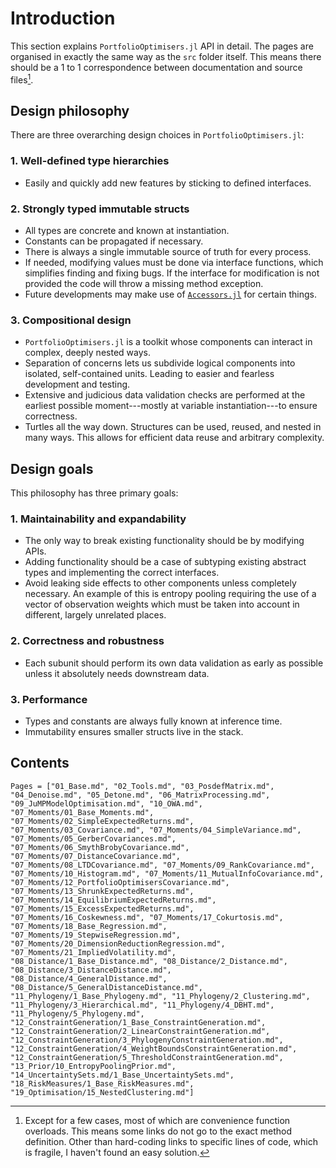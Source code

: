 # Introduction

This section explains `PortfolioOptimisers.jl` API in detail. The pages are organised in exactly the same way as the `src` folder itself. This means there should be a 1 to 1 correspondence between documentation and source files[^1].

## Design philosophy

There are three overarching design choices in `PortfolioOptimisers.jl`:

### 1. Well-defined type hierarchies

- Easily and quickly add new features by sticking to defined interfaces.

### 2. Strongly typed immutable structs

- All types are concrete and known at instantiation.
- Constants can be propagated if necessary.
- There is always a single immutable source of truth for every process.
- If needed, modifying values must be done via interface functions, which simplifies finding and fixing bugs. If the interface for modification is not provided the code will throw a missing method exception.
- Future developments may make use of [`Accessors.jl`](https://github.com/JuliaObjects/Accessors.jl) for certain things.

### 3. Compositional design

- `PortfolioOptimisers.jl` is a toolkit whose components can interact in complex, deeply nested ways.
- Separation of concerns lets us subdivide logical components into isolated, self-contained units. Leading to easier and fearless development and testing.
- Extensive and judicious data validation checks are performed at the earliest possible moment---mostly at variable instantiation---to ensure correctness.
- Turtles all the way down. Structures can be used, reused, and nested in many ways. This allows for efficient data reuse and arbitrary complexity.

## Design goals

This philosophy has three primary goals:

### 1. Maintainability and expandability

- The only way to break existing functionality should be by modifying APIs.
- Adding functionality should be a case of subtyping existing abstract types and implementing the correct interfaces.
- Avoid leaking side effects to other components unless completely necessary. An example of this is entropy pooling requiring the use of a vector of observation weights which must be taken into account in different, largely unrelated places.

### 2. Correctness and robustness

- Each subunit should perform its own data validation as early as possible unless it absolutely needs downstream data.

### 3. Performance

- Types and constants are always fully known at inference time.
- Immutability ensures smaller structs live in the stack.

## Contents

```@contents
Pages = ["01_Base.md", "02_Tools.md", "03_PosdefMatrix.md", "04_Denoise.md", "05_Detone.md", "06_MatrixProcessing.md", "09_JuMPModelOptimisation.md", "10_OWA.md", "07_Moments/01_Base_Moments.md", "07_Moments/02_SimpleExpectedReturns.md", "07_Moments/03_Covariance.md", "07_Moments/04_SimpleVariance.md", "07_Moments/05_GerberCovariances.md", "07_Moments/06_SmythBrobyCovariance.md", "07_Moments/07_DistanceCovariance.md", "07_Moments/08_LTDCovariance.md", "07_Moments/09_RankCovariance.md", "07_Moments/10_Histogram.md", "07_Moments/11_MutualInfoCovariance.md", "07_Moments/12_PortfolioOptimisersCovariance.md", "07_Moments/13_ShrunkExpectedReturns.md", "07_Moments/14_EquilibriumExpectedReturns.md", "07_Moments/15_ExcessExpectedReturns.md", "07_Moments/16_Coskewness.md", "07_Moments/17_Cokurtosis.md", "07_Moments/18_Base_Regression.md", "07_Moments/19_StepwiseRegression.md", "07_Moments/20_DimensionReductionRegression.md", "07_Moments/21_ImpliedVolatility.md", "08_Distance/1_Base_Distance.md", "08_Distance/2_Distance.md", "08_Distance/3_DistanceDistance.md", "08_Distance/4_GeneralDistance.md", "08_Distance/5_GeneralDistanceDistance.md", "11_Phylogeny/1_Base_Phylogeny.md", "11_Phylogeny/2_Clustering.md", "11_Phylogeny/3_Hierarchical.md", "11_Phylogeny/4_DBHT.md", "11_Phylogeny/5_Phylogeny.md", "12_ConstraintGeneration/1_Base_ConstraintGeneration.md", "12_ConstraintGeneration/2_LinearConstraintGeneration.md", "12_ConstraintGeneration/3_PhylogenyConstraintGeneration.md", "12_ConstraintGeneration/4_WeightBoundsConstraintGeneration.md", "12_ConstraintGeneration/5_ThresholdConstraintGeneration.md", "13_Prior/10_EntropyPoolingPrior.md", "14_UncertaintySets.md/1_Base_UncertaintySets.md", "18_RiskMeasures/1_Base_RiskMeasures.md", "19_Optimisation/15_NestedClustering.md"]
```

[^1]: Except for a few cases, most of which are convenience function overloads. This means some links do not go to the exact method definition. Other than hard-coding links to specific lines of code, which is fragile, I haven't found an easy solution.
